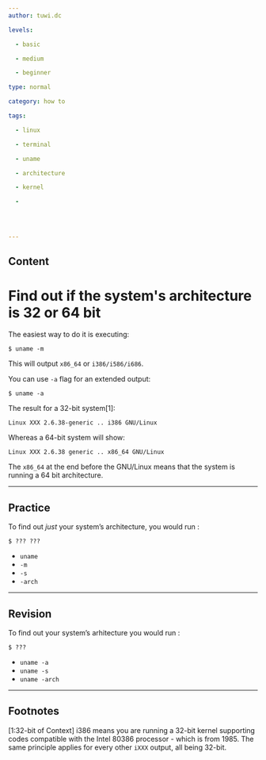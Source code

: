 ```yaml
---
author: tuwi.dc

levels:

  - basic

  - medium

  - beginner

type: normal

category: how to

tags:

  - linux

  - terminal

  - uname

  - architecture

  - kernel

  - 




---
```

## Content
# Find out if the system's architecture is 32 or 64 bit

The easiest way to do it is executing:
```
$ uname -m
```
This will output `x86_64` or `i386/i586/i686`.

You can use `-a` flag for an extended output:

```
$ uname -a
```

The result for a 32-bit system[1]:
```
Linux XXX 2.6.38-generic .. i386 GNU/Linux
```
Whereas a 64-bit system will show:
```
Linux XXX 2.6.38 generic .. x86_64 GNU/Linux
```
The `x86_64` at the end before the GNU/Linux means that the system is running a 64 bit architecture.

---
## Practice

To find out *just* your system’s architecture, you would run :
```
$ ??? ???
```

* `uname`
* `-m`
* `-s`
* `-arch`

---
## Revision

To find out your system’s arhitecture you would run :
```
$ ???
```

* `uname -a`
* `uname -s`
* `uname -arch`

---
## Footnotes
[1:32-bit of Context]
i386 means you are running a 32-bit kernel supporting codes compatible with the Intel 80386 processor - which is from 1985. The same principle applies for every other `iXXX` output, all being 32-bit.
